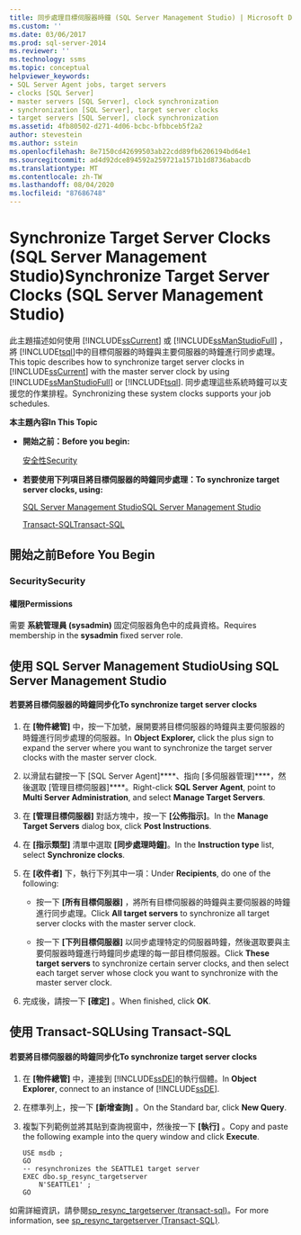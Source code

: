 ```yaml
---
title: 同步處理目標伺服器時鐘 (SQL Server Management Studio) | Microsoft Docs
ms.custom: ''
ms.date: 03/06/2017
ms.prod: sql-server-2014
ms.reviewer: ''
ms.technology: ssms
ms.topic: conceptual
helpviewer_keywords:
- SQL Server Agent jobs, target servers
- clocks [SQL Server]
- master servers [SQL Server], clock synchronization
- synchronization [SQL Server], target server clocks
- target servers [SQL Server], clock synchronization
ms.assetid: 4fb80502-d271-4d06-bcbc-bfbbceb5f2a2
author: stevestein
ms.author: sstein
ms.openlocfilehash: 8e7150cd42699503ab22cdd89fb6206194bd64e1
ms.sourcegitcommit: ad4d92dce894592a259721a1571b1d8736abacdb
ms.translationtype: MT
ms.contentlocale: zh-TW
ms.lasthandoff: 08/04/2020
ms.locfileid: "87686748"
---
```

# <a name="synchronize-target-server-clocks-sql-server-management-studio"></a><span data-ttu-id="87693-102">Synchronize Target Server Clocks (SQL Server Management Studio)</span><span class="sxs-lookup"><span data-stu-id="87693-102">Synchronize Target Server Clocks (SQL Server Management Studio)</span></span>
  <span data-ttu-id="87693-103">此主題描述如何使用 [!INCLUDE[ssCurrent](../../includes/sscurrent-md.md)] 或 [!INCLUDE[ssManStudioFull](../../includes/ssmanstudiofull-md.md)] ，將 [!INCLUDE[tsql](../../includes/tsql-md.md)]中的目標伺服器的時鐘與主要伺服器的時鐘進行同步處理。</span><span class="sxs-lookup"><span data-stu-id="87693-103">This topic describes how to synchronize target server clocks in [!INCLUDE[ssCurrent](../../includes/sscurrent-md.md)] with the master server clock by using [!INCLUDE[ssManStudioFull](../../includes/ssmanstudiofull-md.md)] or [!INCLUDE[tsql](../../includes/tsql-md.md)].</span></span> <span data-ttu-id="87693-104">同步處理這些系統時鐘可以支援您的作業排程。</span><span class="sxs-lookup"><span data-stu-id="87693-104">Synchronizing these system clocks supports your job schedules.</span></span>  
  
 <span data-ttu-id="87693-105">**本主題內容**</span><span class="sxs-lookup"><span data-stu-id="87693-105">**In This Topic**</span></span>  
  
-   <span data-ttu-id="87693-106">**開始之前：**</span><span class="sxs-lookup"><span data-stu-id="87693-106">**Before you begin:**</span></span>  
  
     [<span data-ttu-id="87693-107">安全性</span><span class="sxs-lookup"><span data-stu-id="87693-107">Security</span></span>](#Security)  
  
-   <span data-ttu-id="87693-108">**若要使用下列項目將目標伺服器的時鐘同步處理：**</span><span class="sxs-lookup"><span data-stu-id="87693-108">**To synchronize target server clocks, using:**</span></span>  
  
     [<span data-ttu-id="87693-109">SQL Server Management Studio</span><span class="sxs-lookup"><span data-stu-id="87693-109">SQL Server Management Studio</span></span>](#SSMSProcedure)  
  
     [<span data-ttu-id="87693-110">Transact-SQL</span><span class="sxs-lookup"><span data-stu-id="87693-110">Transact-SQL</span></span>](#TsqlProcedure)  
  
##  <a name="before-you-begin"></a><a name="BeforeYouBegin"></a> <span data-ttu-id="87693-111">開始之前</span><span class="sxs-lookup"><span data-stu-id="87693-111">Before You Begin</span></span>  
  
###  <a name="security"></a><a name="Security"></a> <span data-ttu-id="87693-112">Security</span><span class="sxs-lookup"><span data-stu-id="87693-112">Security</span></span>  
  
####  <a name="permissions"></a><a name="Permissions"></a> <span data-ttu-id="87693-113">權限</span><span class="sxs-lookup"><span data-stu-id="87693-113">Permissions</span></span>  
 <span data-ttu-id="87693-114">需要 **系統管理員 (sysadmin)** 固定伺服器角色中的成員資格。</span><span class="sxs-lookup"><span data-stu-id="87693-114">Requires membership in the **sysadmin** fixed server role.</span></span>  
  
##  <a name="using-sql-server-management-studio"></a><a name="SSMSProcedure"></a> <span data-ttu-id="87693-115">使用 SQL Server Management Studio</span><span class="sxs-lookup"><span data-stu-id="87693-115">Using SQL Server Management Studio</span></span>  
  
#### <a name="to-synchronize-target-server-clocks"></a><span data-ttu-id="87693-116">若要將目標伺服器的時鐘同步化</span><span class="sxs-lookup"><span data-stu-id="87693-116">To synchronize target server clocks</span></span>  
  
1.  <span data-ttu-id="87693-117">在 **[物件總管]** 中，按一下加號，展開要將目標伺服器的時鐘與主要伺服器的時鐘進行同步處理的伺服器。</span><span class="sxs-lookup"><span data-stu-id="87693-117">In **Object Explorer,** click the plus sign to expand the server where you want to synchronize the target server clocks with the master server clock.</span></span>  
  
2.  <span data-ttu-id="87693-118">以滑鼠右鍵按一下 [SQL Server Agent]\*\*\*\*、指向 [多伺服器管理]\*\*\*\*，然後選取 [管理目標伺服器]\*\*\*\*。</span><span class="sxs-lookup"><span data-stu-id="87693-118">Right-click **SQL Server Agent**, point to **Multi Server Administration**, and select **Manage Target Servers**.</span></span>  
  
3.  <span data-ttu-id="87693-119">在 **[管理目標伺服器]** 對話方塊中，按一下 **[公佈指示]**。</span><span class="sxs-lookup"><span data-stu-id="87693-119">In the **Manage Target Servers** dialog box, click **Post Instructions**.</span></span>  
  
4.  <span data-ttu-id="87693-120">在 **[指示類型]** 清單中選取 **[同步處理時鐘]**。</span><span class="sxs-lookup"><span data-stu-id="87693-120">In the **Instruction type** list, select **Synchronize clocks**.</span></span>  
  
5.  <span data-ttu-id="87693-121">在 **[收件者]** 下，執行下列其中一項：</span><span class="sxs-lookup"><span data-stu-id="87693-121">Under **Recipients**, do one of the following:</span></span>  
  
    -   <span data-ttu-id="87693-122">按一下 **[所有目標伺服器]** ，將所有目標伺服器的時鐘與主要伺服器的時鐘進行同步處理。</span><span class="sxs-lookup"><span data-stu-id="87693-122">Click **All target servers** to synchronize all target server clocks with the master server clock.</span></span>  
  
    -   <span data-ttu-id="87693-123">按一下 **[下列目標伺服器]** 以同步處理特定的伺服器時鐘，然後選取要與主要伺服器時鐘進行時鐘同步處理的每一部目標伺服器。</span><span class="sxs-lookup"><span data-stu-id="87693-123">Click **These target servers** to synchronize certain server clocks, and then select each target server whose clock you want to synchronize with the master server clock.</span></span>  
  
6.  <span data-ttu-id="87693-124">完成後，請按一下 **[確定]** 。</span><span class="sxs-lookup"><span data-stu-id="87693-124">When finished, click **OK**.</span></span>  
  
##  <a name="using-transact-sql"></a><a name="TsqlProcedure"></a> <span data-ttu-id="87693-125">使用 Transact-SQL</span><span class="sxs-lookup"><span data-stu-id="87693-125">Using Transact-SQL</span></span>  
  
#### <a name="to-synchronize-target-server-clocks"></a><span data-ttu-id="87693-126">若要將目標伺服器的時鐘同步化</span><span class="sxs-lookup"><span data-stu-id="87693-126">To synchronize target server clocks</span></span>  
  
1.  <span data-ttu-id="87693-127">在 **[物件總管]** 中，連接到 [!INCLUDE[ssDE](../../includes/ssde-md.md)]的執行個體。</span><span class="sxs-lookup"><span data-stu-id="87693-127">In **Object Explorer**, connect to an instance of [!INCLUDE[ssDE](../../includes/ssde-md.md)].</span></span>  
  
2.  <span data-ttu-id="87693-128">在標準列上，按一下 **[新增查詢]** 。</span><span class="sxs-lookup"><span data-stu-id="87693-128">On the Standard bar, click **New Query**.</span></span>  
  
3.  <span data-ttu-id="87693-129">複製下列範例並將其貼到查詢視窗中，然後按一下 **[執行]** 。</span><span class="sxs-lookup"><span data-stu-id="87693-129">Copy and paste the following example into the query window and click **Execute**.</span></span>  
  
    ```  
    USE msdb ;  
    GO  
    -- resynchronizes the SEATTLE1 target server  
    EXEC dbo.sp_resync_targetserver  
        N'SEATTLE1' ;  
    GO  
    ```  
  
 <span data-ttu-id="87693-130">如需詳細資訊，請參閱[sp_resync_targetserver &#40;transact-sql&#41;](/sql/relational-databases/system-stored-procedures/sp-resync-targetserver-transact-sql)。</span><span class="sxs-lookup"><span data-stu-id="87693-130">For more information, see [sp_resync_targetserver &#40;Transact-SQL&#41;](/sql/relational-databases/system-stored-procedures/sp-resync-targetserver-transact-sql).</span></span>  
  
  
